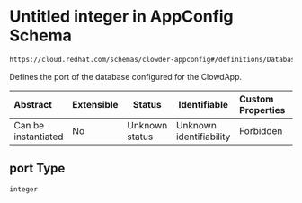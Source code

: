 # Untitled integer in AppConfig Schema

```txt
https://cloud.redhat.com/schemas/clowder-appconfig#/definitions/DatabaseConfig/properties/port
```

Defines the port of the database configured for the ClowdApp.


| Abstract            | Extensible | Status         | Identifiable            | Custom Properties | Additional Properties | Access Restrictions | Defined In                                                    |
| :------------------ | ---------- | -------------- | ----------------------- | :---------------- | --------------------- | ------------------- | ------------------------------------------------------------- |
| Can be instantiated | No         | Unknown status | Unknown identifiability | Forbidden         | Allowed               | none                | [schema.json\*](../../out/schema.json "open original schema") |

## port Type

`integer`
